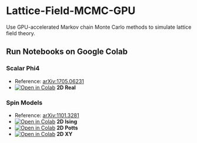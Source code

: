 # Lattice-Field-MCMC-GPU
Use GPU-accelerated Markov chain Monte Carlo methods to simulate lattice field theory.

## Run Notebooks on Google Colab
### Scalar Phi4 
- Reference: [arXiv:1705.06231](https://arxiv.org/abs/1705.06231)
- [![Open in Colab](https://colab.research.google.com/assets/colab-badge.svg)](https://colab.research.google.com/github/ToelUl/Lattice-Field-MCMC-GPU/blob/main/Scalar_2D_Phi4_model.ipynb) **2D Real**

### Spin Models
- Reference: [arXiv:1101.3281](https://arxiv.org/abs/1101.3281)
- [![Open in Colab](https://colab.research.google.com/assets/colab-badge.svg)](https://colab.research.google.com/github/ToelUl/Lattice-Field-MCMC-GPU/blob/main/2D_Ising_model.ipynb) **2D Ising**
- [![Open in Colab](https://colab.research.google.com/assets/colab-badge.svg)](https://colab.research.google.com/github/ToelUl/Lattice-Field-MCMC-GPU/blob/main/2D_Potts_model.ipynb) **2D Potts**
- [![Open in Colab](https://colab.research.google.com/assets/colab-badge.svg)](https://colab.research.google.com/github/ToelUl/Lattice-Field-MCMC-GPU/blob/main/2D_XY_model.ipynb) **2D XY**